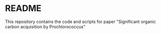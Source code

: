 # README
This repository contains the code and scripts for paper "Significant organic carbon acquisition by Prochlorococcus"
